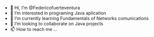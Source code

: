 - 👋 Hi, I’m @Federicofuerteventura
- 👀 I’m interested in programing Java aplication
- 🌱 I’m currently learning Fundamentals of Networks comunications
- 💞️ I’m looking to collaborate on Java projects
- 📫 How to reach me ...

<!---
Federicofuerteventura/Federicofuerteventura is a ✨ special ✨ repository because its `README.md` (this file) appears on your GitHub profile.
You can click the Preview link to take a look at your changes.
--->
